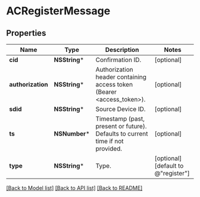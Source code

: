 # ACRegisterMessage

## Properties
Name | Type | Description | Notes
------------ | ------------- | ------------- | -------------
**cid** | **NSString*** | Confirmation ID. | [optional] 
**authorization** | **NSString*** | Authorization header containing access token (Bearer &lt;access_token&gt;). | [optional] 
**sdid** | **NSString*** | Source Device ID. | [optional] 
**ts** | **NSNumber*** | Timestamp (past, present or future). Defaults to current time if not provided. | [optional] 
**type** | **NSString*** | Type. | [optional] [default to @"register"]

[[Back to Model list]](../README.md#documentation-for-models) [[Back to API list]](../README.md#documentation-for-api-endpoints) [[Back to README]](../README.md)


